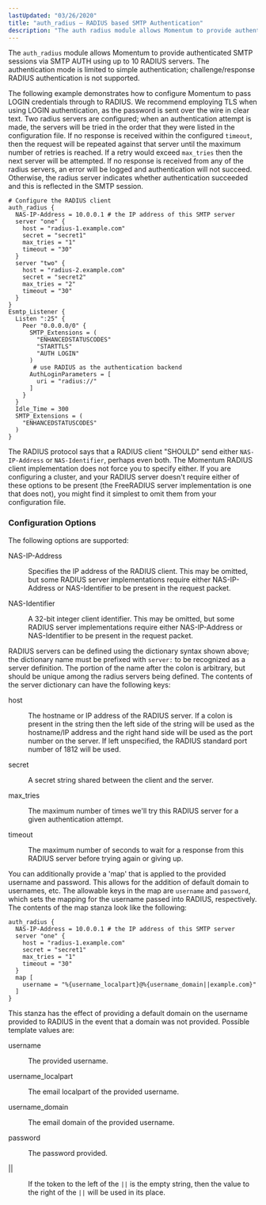 ```yaml
---
lastUpdated: "03/26/2020"
title: "auth_radius – RADIUS based SMTP Authentication"
description: "The auth radius module allows Momentum to provide authenticated SMTP sessions via SMTP AUTH using up to 10 RADIUS servers The authentication mode is limited to simple authentication challenge response RADIUS authentication is not supported The following example demonstrates how to configure Momentum to pass LOGIN credentials through to RADIUS..."
---
```


<a name="idp19844352"></a> 

The `auth_radius` module allows Momentum to provide authenticated SMTP sessions via SMTP AUTH using up to 10 RADIUS servers. The authentication mode is limited to simple authentication; challenge/response RADIUS authentication is not supported.

The following example demonstrates how to configure Momentum to pass LOGIN credentials through to RADIUS. We recommend employing TLS when using LOGIN authentication, as the password is sent over the wire in clear text. Two radius servers are configured; when an authentication attempt is made, the servers will be tried in the order that they were listed in the configuration file. If no response is received within the configured `timeout`, then the request will be repeated against that server until the maximum number of retries is reached. If a retry would exceed `max_tries` then the next server will be attempted. If no response is received from any of the radius servers, an error will be logged and authentication will not succeed. Otherwise, the radius server indicates whether authentication succeeded and this is reflected in the SMTP session.

<a name="example.auth_radius.3"></a> 


```
# Configure the RADIUS client
auth_radius {
  NAS-IP-Address = 10.0.0.1 # the IP address of this SMTP server
  server "one" {
    host = "radius-1.example.com"
    secret = "secret1"
    max_tries = "1"
    timeout = "30"
  }
  server "two" {
    host = "radius-2.example.com"
    secret = "secret2"
    max_tries = "2"
    timeout = "30"
  }
}
Esmtp_Listener {
  Listen ":25" {
    Peer "0.0.0.0/0" {
      SMTP_Extensions = (
        "ENHANCEDSTATUSCODES"
        "STARTTLS"
        "AUTH LOGIN"
      )
       # use RADIUS as the authentication backend
      AuthLoginParameters = [
        uri = "radius://"
      ]
    }
  }
  Idle_Time = 300
  SMTP_Extensions = (
    "ENHANCEDSTATUSCODES"
  )
}
```

The RADIUS protocol says that a RADIUS client "SHOULD" send either `NAS-IP-Address` or `NAS-Identifier`, perhaps even both. The Momentum RADIUS client implementation does not force you to specify either. If you are configuring a cluster, and your RADIUS server doesn't require either of these options to be present (the FreeRADIUS server implementation is one that does not), you might find it simplest to omit them from your configuration file.

### <a name="idp19854336"></a> Configuration Options

The following options are supported:

<dl class="variablelist">

<dt>NAS-IP-Address</dt>

<dd>

Specifies the IP address of the RADIUS client. This may be omitted, but some RADIUS server implementations require either NAS-IP-Address or NAS-Identifier to be present in the request packet.

</dd>

<dt>NAS-Identifier</dt>

<dd>

A 32-bit integer client identifier. This may be omitted, but some RADIUS server implementations require either NAS-IP-Address or NAS-Identifier to be present in the request packet.

</dd>

</dl>

RADIUS servers can be defined using the dictionary syntax shown above; the dictionary name must be prefixed with `server:` to be recognized as a server definition. The portion of the name after the colon is arbitrary, but should be unique among the radius servers being defined. The contents of the server dictionary can have the following keys:

<dl class="variablelist">

<dt>host</dt>

<dd>

The hostname or IP address of the RADIUS server. If a colon is present in the string then the left side of the string will be used as the hostname/IP address and the right hand side will be used as the port number on the server. If left unspecified, the RADIUS standard port number of 1812 will be used.

</dd>

<dt>secret</dt>

<dd>

A secret string shared between the client and the server.

</dd>

<dt>max_tries</dt>

<dd>

The maximum number of times we'll try this RADIUS server for a given authentication attempt.

</dd>

<dt>timeout</dt>

<dd>

The maximum number of seconds to wait for a response from this RADIUS server before trying again or giving up.

</dd>

</dl>

You can additionally provide a 'map' that is applied to the provided username and password. This allows for the addition of default domain to usernames, etc. The allowable keys in the map are `username` and `password`, which sets the mapping for the username passed into RADIUS, respectively. The contents of the map stanza look like the following:

<a name="example.auth_radius.map.3"></a> 


```
auth_radius {
  NAS-IP-Address = 10.0.0.1 # the IP address of this SMTP server
  server "one" {
    host = "radius-1.example.com"
    secret = "secret1"
    max_tries = "1"
    timeout = "30"
  }
  map [
    username = "%{username_localpart}@%{username_domain||example.com}"
  ]
}
```

This stanza has the effect of providing a default domain on the username provided to RADIUS in the event that a domain was not provided. Possible template values are:

<dl class="variablelist">

<dt>username</dt>

<dd>

The provided username.

</dd>

<dt>username_localpart</dt>

<dd>

The email localpart of the provided username.

</dd>

<dt>username_domain</dt>

<dd>

The email domain of the provided username.

</dd>

<dt>password</dt>

<dd>

The password provided.

</dd>

<dt>||</dt>

<dd>

If the token to the left of the `||` is the empty string, then the value to the right of the `||` will be used in its place.

</dd>

</dl>